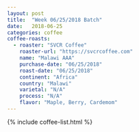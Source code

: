 ```yaml
---
layout: post
title:  "Week 06/25/2018 Batch"
date:   2018-06-25
categories: coffee
coffee-roasts:
  - roaster: "SVCR Coffee"
    roaster-url: "https://svcrcoffee.com"
    name: "Malawi AAA"
    purchase-date: "06/25/2018"
    roast-date: "06/25/2018"
    continent: "Africa"
    country: "Malawi"
    varietal: "N/A"
    process: "N/A"
    flavor: "Maple, Berry, Cardemom"
---
```


{% include coffee-list.html %}
